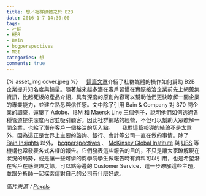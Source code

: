 ```yaml
---
title: 想／社群媒體之於 B2B
date: 2016-1-7 14:30:00
tags: 
- 社群
- HBR
- Bain
- bcgperspectives
- MGI
categories: 想
comments: true
---
```

{% asset_img cover.jpeg %}
　
[這篇文章](https://hbr.org/2016/01/social-media-works-for-b2b-sales-too)介紹了社群媒體的操作如何幫助 B2B 企業提升知名度與銷量。隨著越來越多潛在客戶習慣在實際接洽企業前先上網蒐集資訊，比起死板的產品介紹，具有深度的原創內容可以幫助他們更快瞭解一間企業的專業能力，並建立熟悉與信任感。文中除了引用 Bain & Company 對 370 間企業的調查，還舉了 Adobe、IBM 和 Maersk Line 三個例子，說明他們如何透過各種管道提供深度內容並吸引顧客。因此社群網站的經營，不但可以幫助大眾瞭解一間企業，也給了潛在客戶一個接洽的切入點。<!--more-->
　
我對這篇報導的結論不是太意外，因為這正是世界上主要的諮詢、銀行、會計等公司一直在做的事情。除了 [Bain Insights](//www.bain.com/publications/) 以外， [bcgperspectives](https://www.bcgperspectives.com/) 、 [McKinsey Global Institute](http://www.mckinsey.com/mgi/overview) 與 [UBS](https://www.ubs.com/global/en/wealth_management/chief-investment-office.html) 等機構也常發表各式各樣的報告。它們發表這些報告的目的，不只是讓大家瞭解現在狀況的局勢，或是讓一些可憐的商學院學生做報告時有資料可以引用，也是希望潛在客戶在感興趣之餘，可以點旁邊的 Customer Service，進一步瞭解這些主題，並跟分析師一起探索這對自己的公司有什麼好處。

*圖片來源：[Pexels](https://www.pexels.com/)*
